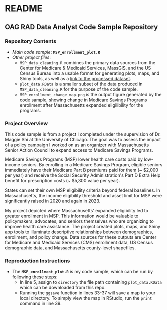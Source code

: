 # README

## OAG RAD Data Analyst Code Sample Repository

### Repository Contents
*  _Main code sample_: __`MSP_enrollment_plot.R`__
*  _Other project files_: 
    * `MSP_data_cleaning.R` combines the primary data sources from the Center for Medicare & Medicaid Services, MassGIS, and the US Census Bureau into a usable format for generating plots, maps, and Shiny tools, as well as a [link to the processed dataset](https://drive.google.com/file/d/1C4G0NUO2CfAASyI3VD6w92veP3LbY5EO/view?usp=drive_link).
    * `plot_data.RData` is a smaller subset of the data produced in `MSP_data_cleaning.R` for the purpose of the code sample.
    * `MSP_enrollment_change_map.png` is the output figure generated by the code sample, showing change in Medicare Savings Programs enrollment after Massachusetts expanded eligilibility for the programs.

### Project Overview
This code sample is from a project I completed under the supervision of Dr. Maggie Shi at the University of Chicago. The goal was to assess the impact of a policy campaign I worked on as an organizer with Massachusetts Senior Action Council to expand access to Medicare Savings Programs.

Medicare Savings Programs (MSP) lower health care costs paid by low-income seniors. By enrolling in a Medicare Savings Program, eligible seniors immediately have their Medicare Part B premiums paid for them (~ $2,000 per year) and receive the Social Security Administration's Part D Extra Help benefit for prescription costs (~ $5,300 value per year).

States can set their own MSP eligibility criteria beyond federal baselines. In Massachusetts, the income eligibility threshold and asset limit for MSP were significantly raised in 2020 and again in 2023. 

My project depicted where Massachusetts' expanded eligibility led to greater enrollment in MSP. This information would be valuable to policymakers, advocates, and seniors themselves who are organizing to improve health care assistance. The project created plots, maps, and Shiny app tools to illuminate descriptive relationships between demographics, enrollment, and policy change. Data sources for these outputs are Center for Medicare and Medicaid Services (CMS) enrollment data, US Census demographic data, and Massachusetts county-level shapefiles.

### Reproduction Instructions
* The __`MSP_enrollment_plot.R`__ is my code sample, which can be run by following these steps:
    * In line 5, assign to `directory` the file path containing `plot_data.RData` which can be downloaded from this repo.
    * Running the `ggsave` function in lines 33-37 will save a map to your local directory. To simply view the map in RStudio, run the `print` command in line 39.
